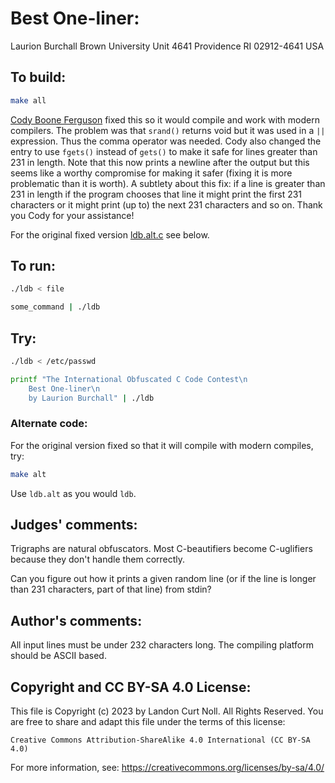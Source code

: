 # Best One-liner:

Laurion Burchall
Brown University
Unit 4641
Providence RI 02912-4641
USA

## To build:

```sh
make all
```

[Cody Boone Ferguson](/winners.html#Cody_Boone_Ferguson) fixed this so it would
compile and work with modern compilers. The problem was that `srand()` returns
void but it was used in a `||` expression. Thus the comma operator was needed.
Cody also changed the entry to use `fgets()` instead of `gets()` to make it
safe for lines greater than 231 in length. Note that this now prints a newline
after the output but this seems like a worthy compromise for making it safer
(fixing it is more problematic than it is worth).  A subtlety about this fix: if
a line is greater than 231 in length if the program chooses that line it might
print the first 231 characters or it might print (up to) the next 231 characters
and so on. Thank you Cody for your assistance!

For the original fixed version [ldb.alt.c](ldb.alt.c) see below.


## To run:

```sh
./ldb < file

some_command | ./ldb
```


## Try:

```sh
./ldb < /etc/passwd

printf "The International Obfuscated C Code Contest\n
	Best One-liner\n
	by Laurion Burchall" | ./ldb
```

### Alternate code:

For the original version fixed so that it will compile with modern compiles,
try:

```sh
make alt
```

Use `ldb.alt` as you would `ldb`.

## Judges' comments:

Trigraphs are natural obfuscators.  Most C-beautifiers become C-uglifiers
because they don't handle them correctly.

Can you figure out how it prints a given random line (or if the line is longer
than 231 characters, part of that line) from stdin?

## Author's comments:

All input lines must be under 232 characters long.  The compiling
platform should be ASCII based.

## Copyright and CC BY-SA 4.0 License:

This file is Copyright (c) 2023 by Landon Curt Noll.  All Rights Reserved.
You are free to share and adapt this file under the terms of this license:

    Creative Commons Attribution-ShareAlike 4.0 International (CC BY-SA 4.0)

For more information, see: https://creativecommons.org/licenses/by-sa/4.0/
